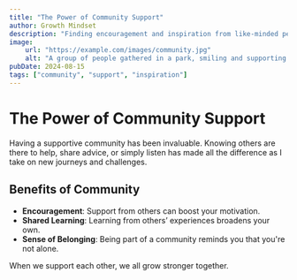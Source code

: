 ```yaml
---
title: "The Power of Community Support"
author: Growth Mindset
description: "Finding encouragement and inspiration from like-minded people."
image:
    url: "https://example.com/images/community.jpg"
    alt: "A group of people gathered in a park, smiling and supporting each other."
pubDate: 2024-08-15
tags: ["community", "support", "inspiration"]
---
```

# The Power of Community Support

Having a supportive community has been invaluable. Knowing others are there to help, share advice, or simply listen has made all the difference as I take on new journeys and challenges.

## Benefits of Community

- **Encouragement**: Support from others can boost your motivation.
- **Shared Learning**: Learning from others’ experiences broadens your own.
- **Sense of Belonging**: Being part of a community reminds you that you're not alone.

When we support each other, we all grow stronger together.